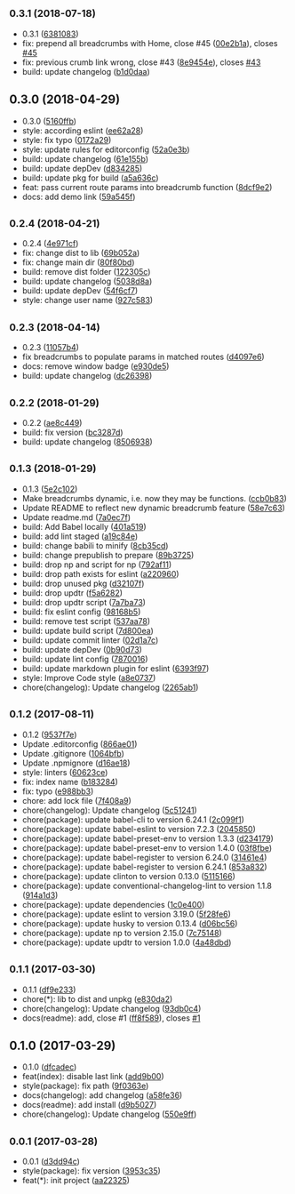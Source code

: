 <a name="0.3.1"></a>
## <small>0.3.1 (2018-07-18)</small>

* 0.3.1 ([6381083](https://github.com/Scrum/vue-2-breadcrumbs/commit/6381083))
* fix: prepend all breadcrumbs with Home, close #45 ([00e2b1a](https://github.com/Scrum/vue-2-breadcrumbs/commit/00e2b1a)), closes [#45](https://github.com/Scrum/vue-2-breadcrumbs/issues/45)
* fix: previous crumb link wrong, close #43 ([8e9454e](https://github.com/Scrum/vue-2-breadcrumbs/commit/8e9454e)), closes [#43](https://github.com/Scrum/vue-2-breadcrumbs/issues/43)
* build: update changelog ([b1d0daa](https://github.com/Scrum/vue-2-breadcrumbs/commit/b1d0daa))



<a name="0.3.0"></a>
## 0.3.0 (2018-04-29)

* 0.3.0 ([5160ffb](https://github.com/Scrum/vue-2-breadcrumbs/commit/5160ffb))
* style: according eslint ([ee62a28](https://github.com/Scrum/vue-2-breadcrumbs/commit/ee62a28))
* style: fix typo ([0172a29](https://github.com/Scrum/vue-2-breadcrumbs/commit/0172a29))
* style: update rules for editorconfig ([52a0e3b](https://github.com/Scrum/vue-2-breadcrumbs/commit/52a0e3b))
* build: update changelog ([61e155b](https://github.com/Scrum/vue-2-breadcrumbs/commit/61e155b))
* build: update depDev ([d834285](https://github.com/Scrum/vue-2-breadcrumbs/commit/d834285))
* build: update pkg for build ([a5a636c](https://github.com/Scrum/vue-2-breadcrumbs/commit/a5a636c))
* feat: pass current route params into breadcrumb function ([8dcf9e2](https://github.com/Scrum/vue-2-breadcrumbs/commit/8dcf9e2))
* docs: add demo link ([59a545f](https://github.com/Scrum/vue-2-breadcrumbs/commit/59a545f))



<a name="0.2.4"></a>
## <small>0.2.4 (2018-04-21)</small>

* 0.2.4 ([4e971cf](https://github.com/Scrum/vue-2-breadcrumbs/commit/4e971cf))
* fix: change dist to lib ([69b052a](https://github.com/Scrum/vue-2-breadcrumbs/commit/69b052a))
* fix: change main dir ([80f80bd](https://github.com/Scrum/vue-2-breadcrumbs/commit/80f80bd))
* build: remove dist folder ([122305c](https://github.com/Scrum/vue-2-breadcrumbs/commit/122305c))
* build: update changelog ([5038d8a](https://github.com/Scrum/vue-2-breadcrumbs/commit/5038d8a))
* build: update depDev ([54f6cf7](https://github.com/Scrum/vue-2-breadcrumbs/commit/54f6cf7))
* style: change user name ([927c583](https://github.com/Scrum/vue-2-breadcrumbs/commit/927c583))



<a name="0.2.3"></a>
## <small>0.2.3 (2018-04-14)</small>

* 0.2.3 ([11057b4](https://github.com/Scrum/vue-2-breadcrumbs/commit/11057b4))
* fix breadcrumbs to populate params in matched routes ([d4097e6](https://github.com/Scrum/vue-2-breadcrumbs/commit/d4097e6))
* docs: remove window badge ([e930de5](https://github.com/Scrum/vue-2-breadcrumbs/commit/e930de5))
* build: update changelog ([dc26398](https://github.com/Scrum/vue-2-breadcrumbs/commit/dc26398))



<a name="0.2.2"></a>
## <small>0.2.2 (2018-01-29)</small>

* 0.2.2 ([ae8c449](https://github.com/Scrum/vue-2-breadcrumbs/commit/ae8c449))
* build: fix version ([bc3287d](https://github.com/Scrum/vue-2-breadcrumbs/commit/bc3287d))
* build: update changelog ([8506938](https://github.com/Scrum/vue-2-breadcrumbs/commit/8506938))



<a name="0.1.3"></a>
## <small>0.1.3 (2018-01-29)</small>

* 0.1.3 ([5e2c102](https://github.com/Scrum/vue-2-breadcrumbs/commit/5e2c102))
* Make breadcrumbs dynamic, i.e. now they may be functions. ([ccb0b83](https://github.com/Scrum/vue-2-breadcrumbs/commit/ccb0b83))
* Update README to reflect new dynamic breadcrumb feature ([58e7c63](https://github.com/Scrum/vue-2-breadcrumbs/commit/58e7c63))
* Update readme.md ([7a0ec7f](https://github.com/Scrum/vue-2-breadcrumbs/commit/7a0ec7f))
* build: Add Babel locally ([401a519](https://github.com/Scrum/vue-2-breadcrumbs/commit/401a519))
* build: add lint staged ([a19c84e](https://github.com/Scrum/vue-2-breadcrumbs/commit/a19c84e))
* build: change babili to minify ([8cb35cd](https://github.com/Scrum/vue-2-breadcrumbs/commit/8cb35cd))
* build: change prepublish to prepare ([89b3725](https://github.com/Scrum/vue-2-breadcrumbs/commit/89b3725))
* build: drop np and script for np ([792af11](https://github.com/Scrum/vue-2-breadcrumbs/commit/792af11))
* build: drop path exists for eslint ([a220960](https://github.com/Scrum/vue-2-breadcrumbs/commit/a220960))
* build: drop unused pkg ([d32107f](https://github.com/Scrum/vue-2-breadcrumbs/commit/d32107f))
* build: drop updtr ([f5a6282](https://github.com/Scrum/vue-2-breadcrumbs/commit/f5a6282))
* build: drop updtr script ([7a7ba73](https://github.com/Scrum/vue-2-breadcrumbs/commit/7a7ba73))
* build: fix eslint config ([98168b5](https://github.com/Scrum/vue-2-breadcrumbs/commit/98168b5))
* build: remove test script ([537aa78](https://github.com/Scrum/vue-2-breadcrumbs/commit/537aa78))
* build: update build script ([7d800ea](https://github.com/Scrum/vue-2-breadcrumbs/commit/7d800ea))
* build: update commit linter ([02d1a7c](https://github.com/Scrum/vue-2-breadcrumbs/commit/02d1a7c))
* build: update depDev ([0b90d73](https://github.com/Scrum/vue-2-breadcrumbs/commit/0b90d73))
* build: update lint config ([7870016](https://github.com/Scrum/vue-2-breadcrumbs/commit/7870016))
* build: update markdown plugin for eslint ([6393f97](https://github.com/Scrum/vue-2-breadcrumbs/commit/6393f97))
* style: Improve Code style ([a8e0737](https://github.com/Scrum/vue-2-breadcrumbs/commit/a8e0737))
* chore(changelog): Update changelog ([2265ab1](https://github.com/Scrum/vue-2-breadcrumbs/commit/2265ab1))



<a name="0.1.2"></a>
## <small>0.1.2 (2017-08-11)</small>

* 0.1.2 ([9537f7e](https://github.com/Scrum/vue-2-breadcrumbs/commit/9537f7e))
* Update .editorconfig ([866ae01](https://github.com/Scrum/vue-2-breadcrumbs/commit/866ae01))
* Update .gitignore ([1064bfb](https://github.com/Scrum/vue-2-breadcrumbs/commit/1064bfb))
* Update .npmignore ([d16ae18](https://github.com/Scrum/vue-2-breadcrumbs/commit/d16ae18))
* style: linters ([60623ce](https://github.com/Scrum/vue-2-breadcrumbs/commit/60623ce))
* fix: index name ([b183284](https://github.com/Scrum/vue-2-breadcrumbs/commit/b183284))
* fix: typo ([e988bb3](https://github.com/Scrum/vue-2-breadcrumbs/commit/e988bb3))
* chore: add lock file ([7f408a9](https://github.com/Scrum/vue-2-breadcrumbs/commit/7f408a9))
* chore(changelog): Update changelog ([5c51241](https://github.com/Scrum/vue-2-breadcrumbs/commit/5c51241))
* chore(package): update babel-cli to version 6.24.1 ([2c099f1](https://github.com/Scrum/vue-2-breadcrumbs/commit/2c099f1))
* chore(package): update babel-eslint to version 7.2.3 ([2045850](https://github.com/Scrum/vue-2-breadcrumbs/commit/2045850))
* chore(package): update babel-preset-env to version 1.3.3 ([d234179](https://github.com/Scrum/vue-2-breadcrumbs/commit/d234179))
* chore(package): update babel-preset-env to version 1.4.0 ([03f8fbe](https://github.com/Scrum/vue-2-breadcrumbs/commit/03f8fbe))
* chore(package): update babel-register to version 6.24.0 ([31461e4](https://github.com/Scrum/vue-2-breadcrumbs/commit/31461e4))
* chore(package): update babel-register to version 6.24.1 ([853a832](https://github.com/Scrum/vue-2-breadcrumbs/commit/853a832))
* chore(package): update clinton to version 0.13.0 ([5115166](https://github.com/Scrum/vue-2-breadcrumbs/commit/5115166))
* chore(package): update conventional-changelog-lint to version 1.1.8 ([914a1d3](https://github.com/Scrum/vue-2-breadcrumbs/commit/914a1d3))
* chore(package): update dependencies ([1c0e400](https://github.com/Scrum/vue-2-breadcrumbs/commit/1c0e400))
* chore(package): update eslint to version 3.19.0 ([5f28fe6](https://github.com/Scrum/vue-2-breadcrumbs/commit/5f28fe6))
* chore(package): update husky to version 0.13.4 ([d06bc56](https://github.com/Scrum/vue-2-breadcrumbs/commit/d06bc56))
* chore(package): update np to version 2.15.0 ([7c75148](https://github.com/Scrum/vue-2-breadcrumbs/commit/7c75148))
* chore(package): update updtr to version 1.0.0 ([4a48dbd](https://github.com/Scrum/vue-2-breadcrumbs/commit/4a48dbd))



<a name="0.1.1"></a>
## <small>0.1.1 (2017-03-30)</small>

* 0.1.1 ([df9e233](https://github.com/Scrum/vue-2-breadcrumbs/commit/df9e233))
* chore(*): lib to dist and unpkg ([e830da2](https://github.com/Scrum/vue-2-breadcrumbs/commit/e830da2))
* chore(changelog): Update changelog ([93db0c4](https://github.com/Scrum/vue-2-breadcrumbs/commit/93db0c4))
* docs(readme): add, close #1 ([ff8f589](https://github.com/Scrum/vue-2-breadcrumbs/commit/ff8f589)), closes [#1](https://github.com/Scrum/vue-2-breadcrumbs/issues/1)



<a name="0.1.0"></a>
## 0.1.0 (2017-03-29)

* 0.1.0 ([dfcadec](https://github.com/Scrum/vue-2-breadcrumbs/commit/dfcadec))
* feat(index): disable last link ([add9b00](https://github.com/Scrum/vue-2-breadcrumbs/commit/add9b00))
* style(package): fix path ([9f0363e](https://github.com/Scrum/vue-2-breadcrumbs/commit/9f0363e))
* docs(changelog): add changelog ([a58fe36](https://github.com/Scrum/vue-2-breadcrumbs/commit/a58fe36))
* docs(readme): add install ([d9b5027](https://github.com/Scrum/vue-2-breadcrumbs/commit/d9b5027))
* chore(changelog): Update changelog ([550e9ff](https://github.com/Scrum/vue-2-breadcrumbs/commit/550e9ff))



<a name="0.0.1"></a>
## <small>0.0.1 (2017-03-28)</small>

* 0.0.1 ([d3dd94c](https://github.com/Scrum/vue-2-breadcrumbs/commit/d3dd94c))
* style(package): fix version ([3953c35](https://github.com/Scrum/vue-2-breadcrumbs/commit/3953c35))
* feat(*): init project ([aa22325](https://github.com/Scrum/vue-2-breadcrumbs/commit/aa22325))



